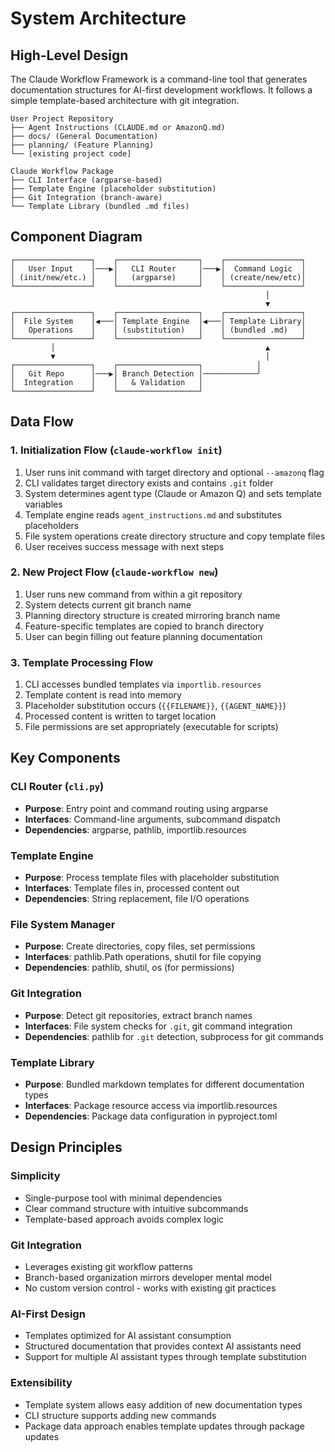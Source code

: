 # System Architecture

## High-Level Design

The Claude Workflow Framework is a command-line tool that generates documentation structures for AI-first development workflows. It follows a simple template-based architecture with git integration.

```
User Project Repository
├── Agent Instructions (CLAUDE.md or AmazonQ.md)
├── docs/ (General Documentation)
├── planning/ (Feature Planning)
└── [existing project code]

Claude Workflow Package
├── CLI Interface (argparse-based)
├── Template Engine (placeholder substitution)
├── Git Integration (branch-aware)
└── Template Library (bundled .md files)
```

## Component Diagram

```
┌─────────────────┐    ┌──────────────────┐    ┌─────────────────┐
│   User Input    │───▶│   CLI Router     │───▶│  Command Logic  │
│ (init/new/etc.) │    │   (argparse)     │    │ (create/new/etc)│
└─────────────────┘    └──────────────────┘    └─────────────────┘
                                                         │
                                                         ▼
┌─────────────────┐    ┌──────────────────┐    ┌─────────────────┐
│  File System    │◀───│ Template Engine  │◀───│ Template Library│
│   Operations    │    │ (substitution)   │    │ (bundled .md)   │
└─────────────────┘    └──────────────────┘    └─────────────────┘
         │                                               ▲
         ▼                                               │
┌─────────────────┐    ┌──────────────────┐            │
│   Git Repo      │───▶│ Branch Detection │────────────┘
│  Integration    │    │   & Validation   │
└─────────────────┘    └──────────────────┘
```

## Data Flow

### 1. Initialization Flow (`claude-workflow init`)
1. User runs init command with target directory and optional `--amazonq` flag
2. CLI validates target directory exists and contains `.git` folder
3. System determines agent type (Claude or Amazon Q) and sets template variables
4. Template engine reads `agent_instructions.md` and substitutes placeholders
5. File system operations create directory structure and copy template files
6. User receives success message with next steps

### 2. New Project Flow (`claude-workflow new`)
1. User runs new command from within a git repository
2. System detects current git branch name
3. Planning directory structure is created mirroring branch name
4. Feature-specific templates are copied to branch directory
5. User can begin filling out feature planning documentation

### 3. Template Processing Flow
1. CLI accesses bundled templates via `importlib.resources`
2. Template content is read into memory
3. Placeholder substitution occurs (`{{FILENAME}}`, `{{AGENT_NAME}}`)
4. Processed content is written to target location
5. File permissions are set appropriately (executable for scripts)

## Key Components

### CLI Router (`cli.py`)
- **Purpose**: Entry point and command routing using argparse
- **Interfaces**: Command-line arguments, subcommand dispatch
- **Dependencies**: argparse, pathlib, importlib.resources

### Template Engine
- **Purpose**: Process template files with placeholder substitution
- **Interfaces**: Template files in, processed content out
- **Dependencies**: String replacement, file I/O operations

### File System Manager
- **Purpose**: Create directories, copy files, set permissions
- **Interfaces**: pathlib.Path operations, shutil for file copying
- **Dependencies**: pathlib, shutil, os (for permissions)

### Git Integration
- **Purpose**: Detect git repositories, extract branch names
- **Interfaces**: File system checks for `.git`, git command integration
- **Dependencies**: pathlib for `.git` detection, subprocess for git commands

### Template Library
- **Purpose**: Bundled markdown templates for different documentation types
- **Interfaces**: Package resource access via importlib.resources
- **Dependencies**: Package data configuration in pyproject.toml

## Design Principles

### Simplicity
- Single-purpose tool with minimal dependencies
- Clear command structure with intuitive subcommands
- Template-based approach avoids complex logic

### Git Integration
- Leverages existing git workflow patterns
- Branch-based organization mirrors developer mental model
- No custom version control - works with existing git practices

### AI-First Design
- Templates optimized for AI assistant consumption
- Structured documentation that provides context AI assistants need
- Support for multiple AI assistant types through template substitution

### Extensibility
- Template system allows easy addition of new documentation types
- CLI structure supports adding new commands
- Package data approach enables template updates through package updates
